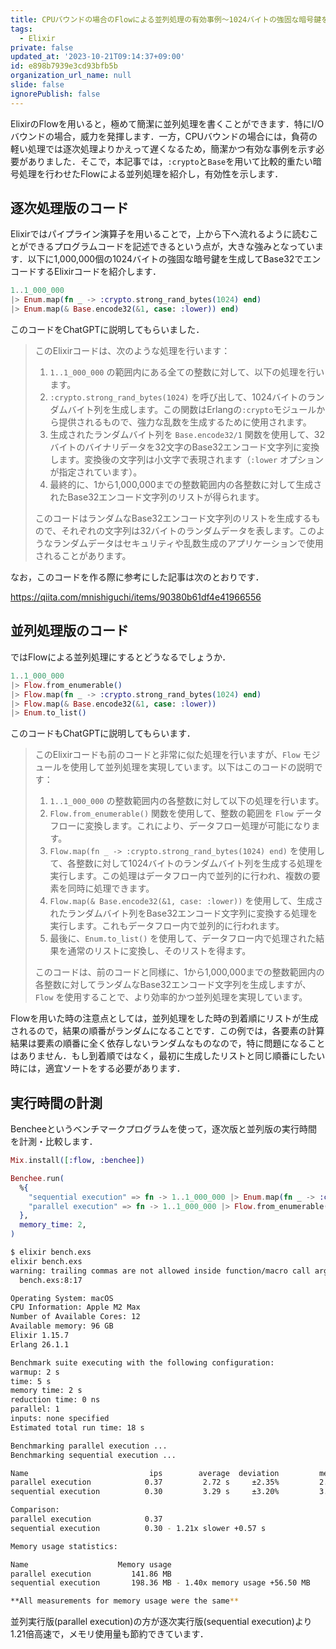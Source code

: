 ```yaml
---
title: CPUバウンドの場合のFlowによる並列処理の有効事例〜1024バイトの強固な暗号鍵を生成してBase32でエンコード
tags:
  - Elixir
private: false
updated_at: '2023-10-21T09:14:37+09:00'
id: e898b7939e3cd93bfb5b
organization_url_name: null
slide: false
ignorePublish: false
---
```

ElixirのFlowを用いると，極めて簡潔に並列処理を書くことができます．特にI/Oバウンドの場合，威力を発揮します．一方，CPUバウンドの場合には，負荷の軽い処理では逐次処理よりかえって遅くなるため，簡潔かつ有効な事例を示す必要がありました．そこで，本記事では，`:crypto`と`Base`を用いて比較的重たい暗号処理を行わせたFlowによる並列処理を紹介し，有効性を示します．

## 逐次処理版のコード

Elixirではパイプライン演算子を用いることで，上から下へ流れるように読むことができるプログラムコードを記述できるという点が，大きな強みとなっています．以下に1,000,000個の1024バイトの強固な暗号鍵を生成してBase32でエンコードするElixirコードを紹介します．

```elixir
1..1_000_000
|> Enum.map(fn _ -> :crypto.strong_rand_bytes(1024) end)
|> Enum.map(& Base.encode32(&1, case: :lower)) end)
```

このコードをChatGPTに説明してもらいました．

> このElixirコードは、次のような処理を行います：
> 
> 1. `1..1_000_000` の範囲内にある全ての整数に対して、以下の処理を行います。
> 2. `:crypto.strong_rand_bytes(1024)` を呼び出して、1024バイトのランダムバイト列を生成します。この関数はErlangの`:crypto`モジュールから提供されるもので、強力な乱数を生成するために使用されます。
> 3. 生成されたランダムバイト列を `Base.encode32/1` 関数を使用して、32バイトのバイナリデータを32文字のBase32エンコード文字列に変換します。変換後の文字列は小文字で表現されます（`:lower` オプションが指定されています）。
> 4. 最終的に、1から1,000,000までの整数範囲内の各整数に対して生成されたBase32エンコード文字列のリストが得られます。
> 
> このコードはランダムなBase32エンコード文字列のリストを生成するもので、それぞれの文字列は32バイトのランダムデータを表します。このようなランダムデータはセキュリティや乱数生成のアプリケーションで使用されることがあります。

なお，このコードを作る際に参考にした記事は次のとおりです．

https://qiita.com/mnishiguchi/items/90380b61df4e41966556

## 並列処理版のコード

ではFlowによる並列処理にするとどうなるでしょうか．

```elixir
1..1_000_000
|> Flow.from_enumerable()
|> Flow.map(fn _ -> :crypto.strong_rand_bytes(1024) end)
|> Flow.map(& Base.encode32(&1, case: :lower))
|> Enum.to_list()
```

このコードもChatGPTに説明してもらいます．

> このElixirコードも前のコードと非常に似た処理を行いますが、`Flow` モジュールを使用して並列処理を実現しています。以下はこのコードの説明です：
> 
> 1. `1..1_000_000` の整数範囲内の各整数に対して以下の処理を行います。
> 2. `Flow.from_enumerable()` 関数を使用して、整数の範囲を `Flow` データフローに変換します。これにより、データフロー処理が可能になります。
> 3. `Flow.map(fn _ -> :crypto.strong_rand_bytes(1024) end)` を使用して、各整数に対して1024バイトのランダムバイト列を生成する処理を実行します。この処理はデータフロー内で並列的に行われ、複数の要素を同時に処理できます。
> 4. `Flow.map(& Base.encode32(&1, case: :lower))` を使用して、生成されたランダムバイト列をBase32エンコード文字列に変換する処理を実行します。これもデータフロー内で並列的に行われます。
> 5. 最後に、`Enum.to_list()` を使用して、データフロー内で処理された結果を通常のリストに変換し、そのリストを得ます。
> 
> このコードは、前のコードと同様に、1から1,000,000までの整数範囲内の各整数に対してランダムなBase32エンコード文字列を生成しますが、`Flow` を使用することで、より効率的かつ並列処理を実現しています。

Flowを用いた時の注意点としては，並列処理をした時の到着順にリストが生成されるので，結果の順番がランダムになることです．この例では，各要素の計算結果は要素の順番に全く依存しないランダムなものなので，特に問題になることはありません．もし到着順ではなく，最初に生成したリストと同じ順番にしたい時には，適宜ソートをする必要があります．

## 実行時間の計測

Bencheeというベンチマークプログラムを使って，逐次版と並列版の実行時間を計測・比較します．

```elixir
Mix.install([:flow, :benchee])

Benchee.run(
  %{
    "sequential execution" => fn -> 1..1_000_000 |> Enum.map(fn _ -> :crypto.strong_rand_bytes(1024) end) |> Enum.map(& Base.encode32(&1, case: :lower)) end,
    "parallel execution" => fn -> 1..1_000_000 |> Flow.from_enumerable() |> Flow.map(fn _ -> :crypto.strong_rand_bytes(1024) end) |> Flow.map(& Base.encode32(&1, case: :lower)) |> Enum.to_list() end
  },
  memory_time: 2,
)
```

```zsh
$ elixir bench.exs
elixir bench.exs
warning: trailing commas are not allowed inside function/macro call arguments
  bench.exs:8:17

Operating System: macOS
CPU Information: Apple M2 Max
Number of Available Cores: 12
Available memory: 96 GB
Elixir 1.15.7
Erlang 26.1.1

Benchmark suite executing with the following configuration:
warmup: 2 s
time: 5 s
memory time: 2 s
reduction time: 0 ns
parallel: 1
inputs: none specified
Estimated total run time: 18 s

Benchmarking parallel execution ...
Benchmarking sequential execution ...

Name                           ips        average  deviation         median         99th %
parallel execution            0.37         2.72 s     ±2.35%         2.72 s         2.76 s
sequential execution          0.30         3.29 s     ±3.20%         3.29 s         3.37 s

Comparison: 
parallel execution            0.37
sequential execution          0.30 - 1.21x slower +0.57 s

Memory usage statistics:

Name                    Memory usage
parallel execution         141.86 MB
sequential execution       198.36 MB - 1.40x memory usage +56.50 MB

**All measurements for memory usage were the same**
```

並列実行版(parallel execution)の方が逐次実行版(sequential execution)より1.21倍高速で，メモリ使用量も節約できています．

